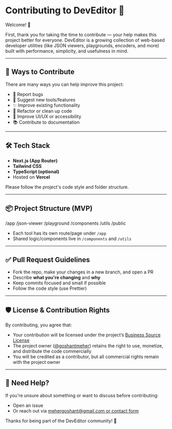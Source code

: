 # Contributing to DevEditor 🧰

Welcome! 👋

First, thank you for taking the time to contribute — your help makes this project better for everyone. DevEditor is a growing collection of web-based developer utilities (like JSON viewers, playgrounds, encoders, and more) built with performance, simplicity, and usefulness in mind.

---

## 🚀 Ways to Contribute

There are many ways you can help improve this project:

- 🐛 Report bugs
- 🧠 Suggest new tools/features
- ✨ Improve existing functionality
- 🧹 Refactor or clean up code
- 🎨 Improve UI/UX or accessibility
- 📚 Contribute to documentation

---

## 🛠 Tech Stack

- **Next.js (App Router)**
- **Tailwind CSS**
- **TypeScript (optional)**
- Hosted on **Vercel**

Please follow the project's code style and folder structure.

---

## 📦 Project Structure (MVP)
/app
/json-viewer
/playground
/components
/utils
/public


- Each tool has its own route/page under `/app`
- Shared logic/components live in `/components` and `/utils`

---

## ✅ Pull Request Guidelines

- Fork the repo, make your changes in a new branch, and open a PR
- Describe **what you're changing** and **why**
- Keep commits focused and small if possible
- Follow the code style (use Prettier)

---

## 🛡️ License & Contribution Rights

By contributing, you agree that:

- Your contribution will be licensed under the project’s [Business Source License](./LICENSE)
- The project owner ([@goshantmeher](https://github.com/goshantmeher)) retains the right to use, monetize, and distribute the code commercially
- You will be credited as a contributor, but all commercial rights remain with the project owner

---

## 🧠 Need Help?

If you're unsure about something or want to discuss before contributing:
- Open an issue
- Or reach out via [mehergoshant@gmail.com or contact form](https://forms.gle/iKfAFpMuX4rJzUsx5)

Thanks for being part of the DevEditor community! 💙


